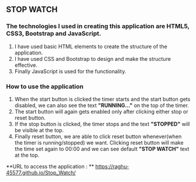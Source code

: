 ## STOP WATCH

### The technologies I used in creating this application are HTML5, CSS3, Bootstrap and JavaScript.

1. I have used basic HTML elements to create the structure of the application.
2. I have used CSS and Bootstrap to design and make the structure effective.
3. Finally JavaScript is used for the functionality.

### How to use the application

1. When the start button is clicked the timer starts and the start button gets disabled, we can also see the text **"RUNNING..."** on the top of the timer.
2. The start button will again gets enabled only after clicking either stop or reset button.
3. If the stop button is clicked, the timer stops and the text **"STOPPED"** will be visible at the top.
4. Finally reset button, we are able to click reset button whenever(when the timer is running/stopped) we want. Clicking reset button will make the time set again to 00:00 and we can see default **"STOP WATCH"** text at the top.


**URL to access the application : ** https://raghu-45577.github.io/Stop_Watch/
